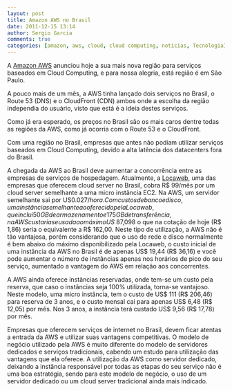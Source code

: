 ```yaml
---
layout: post
title: Amazon AWS no Brasil
date: 2011-12-15 13:14
author: Sergio Garcia
comments: true
categories: [amazon, aws, cloud, cloud computing, noticias, Tecnologia]
---
```


A [Amazon AWS][amazon-aws] anunciou hoje a sua mais nova região para serviços baseados em Cloud Computing, e para nossa alegria, está região é em São Paulo.

A pouco mais de um mês, a AWS tinha lançado dois serviços no Brasil, o Route 53 (DNS) e o CloudFront (CDN) ambos onde a escolha da região independia do usuário, visto que está é a ideia destes serviços.

Como já era esperado, os preços no Brasil são os mais caros dentre todas as regiões da AWS, como já ocorria com o Route 53 e o CloudFront.

Com uma região no Brasil, empresas que antes não podiam utilizar serviços baseados em Cloud Computing, devido a alta latência dos datacenters fora do Brasil.

A chegada da AWS ao Brasil deve aumentar a concorrência entre as empresas de serviços de hospedagem. Atualmente, a [Locaweb][locaweb], uma das empresas que oferecem cloud server no Brasil, cobra R$ 99/mês por um cloud server semelhante a uma micro instância EC2. Na AWS, um servidor semelhante sai por US$0.027/hora. Com custos de banco e disco, uma instância semelhante ao oferecido pela Locaweb, que inclui 50GB de armazenamento e 175GB de transferência, na AWS custaria se usada ao máximo US$ 87,098 o que na cotação de hoje (R$ 1,86) seria o equivalente a R$ 162,00. Neste tipo de utilização, a AWS não é tão vantajosa, porém considerando que o uso de rede e disco normalmente é bem abaixo do máximo disponibilizado pela Locaweb, o custo inicial de uma instância da AWS no Brasil é de apenas US$ 19,44 (R$ 36,16) e você pode aumentar o número de instâncias apenas nos horários de pico do seu serviço, aumentado a vantagem do AWS em relação aos concorrentes.

A AWS ainda oferece instâncias reservadas, onde tem-se um custo pela reserva, que caso o instâncias seja 100% utilizada, torna-se vantajoso. Neste modelo, uma micro instância, tem o custo de US$ 111 (R$ 206,46) para reserva de 3 anos, e o custo mensal cai para apenas US$ 6,48 (R$ 12,05) por mês. Nos 3 anos, a instância terá custado US$ 9,56 (R$ 17,78) por mês.

Empresas que oferecem serviços de internet no Brasil, devem ficar atentas a entrada da AWS e utilizar suas vantagens competitivas. O modelo de negócio utilizado pela AWS é muito diferente do modelo de servidores dedicados e serviços tradicionais, cabendo um estudo para utilização das vantagens que ela oferece. A utilização da AWS como servidor dedicado, deixando a instância responsável por todas as etapas do seu serviço não é uma boa estratégia, sendo para este modelo de negócio, o uso de um servidor dedicado ou um cloud server tradicional ainda mais indicado.

[amazon-aws]: http://aws.amazon.com/pt
[locaweb]:    http://www.locaweb.com.br/produtos/cloud-server/precos.html
